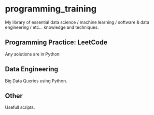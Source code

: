 # programming_training

My library of essential data science / machine learning / software & data engineering / etc... knowledge and techniques. 

## Programming Practice: LeetCode

Any solutions are in Python 


## Data Engineering

Big Data Queries using Python. 


## Other

Usefull scripts. 


